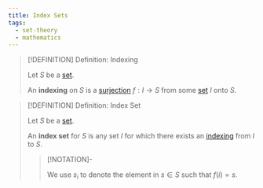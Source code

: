 ```yaml
---
title: Index Sets
tags:
  - set-theory
  - mathematics
---
```


>[!DEFINITION] Definition: Indexing
>
>Let $S$ be a [set](Sets.md).
>
>An **indexing** on $S$ is a [surjection](../../Analysis/Functions/Types%20of%20Functions/Surjection.md) $f: I \to S$ from some [set](Sets.md) $I$ onto $S$.
>

>[!DEFINITION] Definition: Index Set
>
>Let $S$ be a [set](Sets.md).
>
>An **index set** for $S$ is any set $I$ for which there exists an [indexing](Indexing.md) from $I$ to $S$.
>
>>[!NOTATION]-
>>
>>We use $s_i$ to denote the element in $s \in S$ such that $f(i) = s$.
>>
>